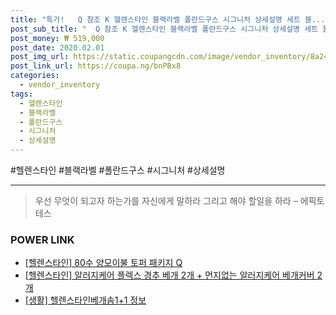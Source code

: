 ```yaml
--- 
title: "특가!   Q 참조 K 헬렌스타인 블랙라벨 폴란드구스 시그니처 상세설명 세트 블..." 
post_sub_title: "  Q 참조 K 헬렌스타인 블랙라벨 폴란드구스 시그니처 상세설명 세트 블랭킷 S 80수" 
post_money: ₩ 519,000 
post_date: 2020.02.01 
post_img_url: https://static.coupangcdn.com/image/vendor_inventory/8a24/d82f43e9123df424b559ce7dfe753577c6e6f8b572eaa1da894ad0d35b27.jpg 
post_link_url: https://coupa.ng/bnPBx8 
categories: 
  - vendor_inventory 
tags: 
  - 헬렌스타인 
  - 블랙라벨 
  - 폴란드구스 
  - 시그니처 
  - 상세설명 
--- 
```

  #헬렌스타인 #블랙라벨 #폴란드구스 #시그니처 #상세설명 
<hr> 

> 우선 무엇이 되고자 하는가를 자신에게 말하라 그리고 해야 할일을 하라 – 에픽토테스 


### POWER LINK

* <a href="https://blog.naver.com/fasyy4321/221791318510" target="_blank">[헬렌스타인] 80수 양모이불 토퍼 패키지 Q</a>
* <a href="https://blog.naver.com/fasyy4321/221789120491" target="_blank">[헬렌스타인] 알러지케어 플렉스 경추 베개 2개 + 먼지없는 알러지케어 베개커버 2개</a>
* <a href="https://blog.naver.com/sakai111/221759878228" target="_blank"> [생활] 헬렌스타인베개솜1+1 정보 </a>

